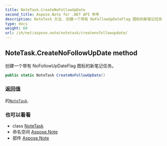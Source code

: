 ```yaml
---
title: NoteTask.CreateNoFollowUpDate
second_title: Aspose.Note for .NET API 参考
description: NoteTask 方法. 创建一个带有 NoFollowUpDateFlag 图标的新笔记任务
type: docs
weight: 60
url: /zh/net/aspose.note/notetask/createnofollowupdate/
---
```

## NoteTask.CreateNoFollowUpDate method

创建一个带有 NoFollowUpDateFlag 图标的新笔记任务。

```csharp
public static NoteTask CreateNoFollowUpDate()
```

### 返回值

的[`NoteTask`](../).

### 也可以看看

* class [NoteTask](../)
* 命名空间 [Aspose.Note](../../notetask/)
* 部件 [Aspose.Note](../../../)



